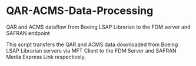 # QAR-ACMS-Data-Processing
QAR and ACMS dataflow from Boeing LSAP Librarian to the FDM server and SAFRAN endpoint

This script transfers the QAR and ACMS data downloaded from Boeing LSAP Librarian servers via MFT Client to the FDM Server and SAFRAN Media Express Link respectively.
